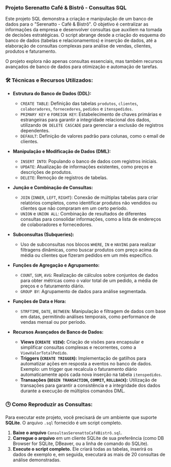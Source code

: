 ### **Projeto Serenatto Café & Bistrô - Consultas SQL**

Este projeto SQL demonstra a criação e manipulação de um banco de dados para o "Serenatto - Café & Bistrô". O objetivo é centralizar as informações da empresa e desenvolver consultas que auxiliem na tomada de decisões estratégicas. O script abrange desde a criação do esquema do banco de dados (tabelas e relacionamentos) e inserção de dados, até a elaboração de consultas complexas para análise de vendas, clientes, produtos e faturamento.

O projeto explora não apenas consultas essenciais, mas também recursos avançados de banco de dados para otimização e automação de tarefas.

### 🛠️ **Técnicas e Recursos Utilizados:**

* **Estrutura do Banco de Dados (DDL):**
    * `CREATE TABLE`: Definição das tabelas `produtos`, `clientes`, `colaboradores`, `fornecedores`, `pedidos` e `itenspedidos`.
    * `PRIMARY KEY` e `FOREIGN KEY`: Estabelecimento de chaves primárias e estrangeiras para garantir a integridade relacional dos dados, utilizando `ON DELETE CASCADE` para gerenciar a exclusão de registros dependentes.
    * `DEFAULT`: Definição de valores padrão para colunas, como o email de clientes.

* **Manipulação e Modificação de Dados (DML):**
    * `INSERT INTO`: Populando o banco de dados com registros iniciais.
    * `UPDATE`: Atualização de informações existentes, como preços e descrições de produtos.
    * `DELETE`: Remoção de registros de tabelas.

* **Junção e Combinação de Consultas:**
    * `JOIN` (`INNER`, `LEFT`, `RIGHT`): Conexão de múltiplas tabelas para criar relatórios completos, como identificar produtos não vendidos ou clientes que não compraram em um certo período.
    * `UNION` e `UNION ALL`: Combinação de resultados de diferentes consultas para consolidar informações, como a lista de endereços de colaboradores e fornecedores.

* **Subconsultas (Subqueries):**
    * Uso de subconsultas nos blocos `WHERE`, `IN` e `HAVING` para realizar filtragens dinâmicas, como buscar produtos com preço acima da média ou clientes que fizeram pedidos em um mês específico.

* **Funções de Agregação e Agrupamento:**
    * `COUNT`, `SUM`, `AVG`: Realização de cálculos sobre conjuntos de dados para obter métricas como o valor total de um pedido, a média de preços e o faturamento diário.
    * `GROUP BY`: Agrupamento de dados para análise segmentada.

* **Funções de Data e Hora:**
    * `STRFTIME`, `DATE`, `BETWEEN`: Manipulação e filtragem de dados com base em datas, permitindo análises temporais, como performance de vendas mensal ou por período.

* **Recursos Avançados de Banco de Dados:**
    * **Views (`CREATE VIEW`):** Criação de visões para encapsular e simplificar consultas complexas e recorrentes, como a `ViewValorTotalPedido`.
    * **Triggers (`CREATE TRIGGER`):** Implementação de gatilhos para automatizar ações em resposta a eventos no banco de dados. Exemplo: um trigger que recalcula o faturamento diário automaticamente após cada nova inserção na tabela `itenspedidos`.
    * **Transações (`BEGIN TRANSACTION`, `COMMIT`, `ROLLBACK`):** Utilização de transações para garantir a consistência e a integridade dos dados durante a execução de múltiplos comandos DML.

### 🕒 **Como Reproduzir as Consultas:**

Para executar este projeto, você precisará de um ambiente que suporte **SQLite**. O arquivo `.sql` fornecido é um script completo.

1.  **Baixe o arquivo** `ConsultasSerenattoCaféBistrô.sql`.
2.  **Carregue o arquivo** em um cliente SQLite de sua preferência (como DB Browser for SQLite, DBeaver, ou a linha de comando do SQLite).
3.  **Execute o script completo.** Ele criará todas as tabelas, inserirá os dados de exemplo e, em seguida, executará as mais de 20 consultas de análise demonstradas.
